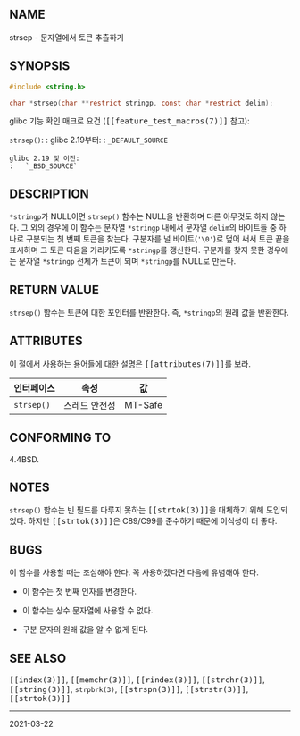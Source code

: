 ## NAME

strsep - 문자열에서 토큰 추출하기

## SYNOPSIS

```c
#include <string.h>

char *strsep(char **restrict stringp, const char *restrict delim);
```

glibc 기능 확인 매크로 요건 (<tt>[[feature_test_macros(7)]]</tt> 참고):

`strsep()`:
:   glibc 2.19부터:
    :   `_DEFAULT_SOURCE`

    glibc 2.19 및 이전:
    :   `_BSD_SOURCE`

## DESCRIPTION

`*stringp`가 NULL이면 `strsep()` 함수는 NULL을 반환하며 다른 아무것도 하지 않는다. 그 외의 경우에 이 함수는 문자열 `*stringp` 내에서 문자열 `delim`의 바이트들 중 하나로 구분되는 첫 번째 토큰을 찾는다. 구분자를 널 바이트(`'\0'`)로 덮어 써서 토큰 끝을 표시하며 그 토큰 다음을 가리키도록 `*stringp`를 갱신한다. 구분자를 찾지 못한 경우에는 문자열 `*stringp` 전체가 토큰이 되며 `*stringp`를 NULL로 만든다.

## RETURN VALUE

`strsep()` 함수는 토큰에 대한 포인터를 반환한다. 즉, `*stringp`의 원래 값을 반환한다.

## ATTRIBUTES

이 절에서 사용하는 용어들에 대한 설명은 <tt>[[attributes(7)]]</tt>를 보라.

| 인터페이스 | 속성 | 값 |
| --- | --- | --- |
| `strsep()` | 스레드 안전성 | MT-Safe |

## CONFORMING TO

4.4BSD.

## NOTES

`strsep()` 함수는 빈 필드를 다루지 못하는 <tt>[[strtok(3)]]</tt>을 대체하기 위해 도입되었다. 하지만 <tt>[[strtok(3)]]</tt>은 C89/C99를 준수하기 때문에 이식성이 더 좋다.

## BUGS

이 함수를 사용할 때는 조심해야 한다. 꼭 사용하겠다면 다음에 유념해야 한다.

* 이 함수는 첫 번째 인자를 변경한다.

* 이 함수는 상수 문자열에 사용할 수 없다. 

* 구분 문자의 원래 값을 알 수 없게 된다.

## SEE ALSO

<tt>[[index(3)]]</tt>, <tt>[[memchr(3)]]</tt>, <tt>[[rindex(3)]]</tt>, <tt>[[strchr(3)]]</tt>, <tt>[[string(3)]]</tt>, `strpbrk(3)`, <tt>[[strspn(3)]]</tt>, <tt>[[strstr(3)]]</tt>, <tt>[[strtok(3)]]</tt>

----

2021-03-22
